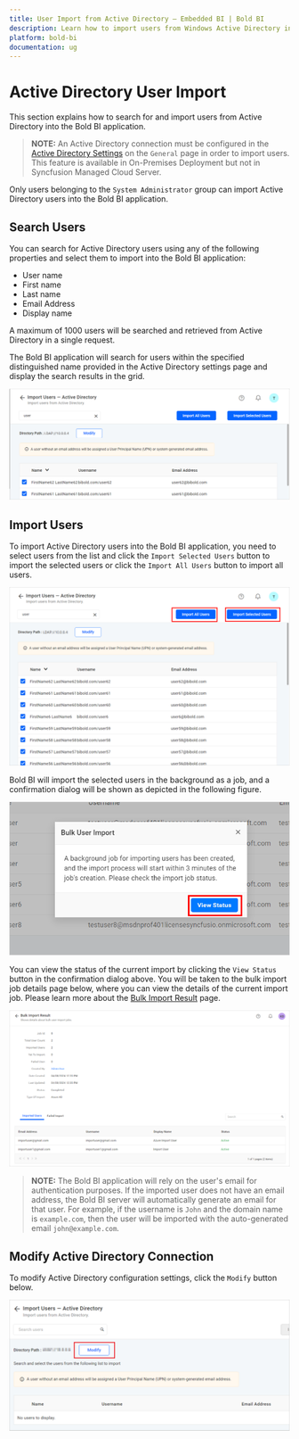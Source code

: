 ```yaml
---
title: User Import from Active Directory – Embedded BI | Bold BI
description: Learn how to import users from Windows Active Directory in Bold BI Embedded. Also know how to modify existing Windows Active Directory connection.
platform: bold-bi
documentation: ug
---
```


# Active Directory User Import

This section explains how to search for and import users from Active Directory into the Bold BI application.

> **NOTE:**  An Active Directory connection must be configured in the [Active Directory Settings](/site-administration/user-directory-settings/active-directory/active-directory/) on the `General` page in order to import users. This feature is available in On-Premises Deployment but not in Syncfusion Managed Cloud Server.

Only users belonging to the `System Administrator` group can import Active Directory users into the Bold BI application.

## Search Users

You can search for Active Directory users using any of the following properties and select them to import into the Bold BI application:

* User name
* First name
* Last name
* Email Address
* Display name

A maximum of 1000 users will be searched and retrieved from Active Directory in a single request.

The Bold BI application will search for users within the specified distinguished name provided in the Active Directory settings page and display the search results in the grid.

![Import Users from Active Directory Server](/static/assets/managing-resources/manage-users/images/search-active-directory-user-import.png)

## Import Users

To import Active Directory users into the Bold BI application, you need to select users from the list and click the `Import Selected Users` button to import the selected users or click the `Import All Users` button to import all users.

![Import User from Active Directory](/static/assets/managing-resources/manage-users/images/import-user-from-window-ad.png)

Bold BI will import the selected users in the background as a job, and a confirmation dialog will be shown as depicted in the following figure.

![Confirmation dialog after import users started](/static/assets/managing-resources/manage-users/images/confirmation-dialogue-on-import-click.png#width=70%)

You can view the status of the current import by clicking the `View Status` button in the confirmation dialog above. You will be taken to the bulk import job details page below, where you can view the details of the current import job. Please learn more about the [Bulk Import Result](/managing-resources/manage-users/bulk-import-result/) page.

![Bulk user import job details page](/static/assets/managing-resources/manage-users/images/import-job-details-page.png#width=70%)

> **NOTE:**  The Bold BI application will rely on the user's email for authentication purposes. If the imported user does not have an email address, the Bold BI server will automatically generate an email for that user. For example, if the username is `John` and the domain name is `example.com`, then the user will be imported with the auto-generated email `john@example.com`.

## Modify Active Directory Connection

To modify Active Directory configuration settings, click the `Modify` button below.

![Modify Active Directory Configuration](/static/assets/managing-resources/manage-users/images/Modify-Active-Directory-Configuration.png)
